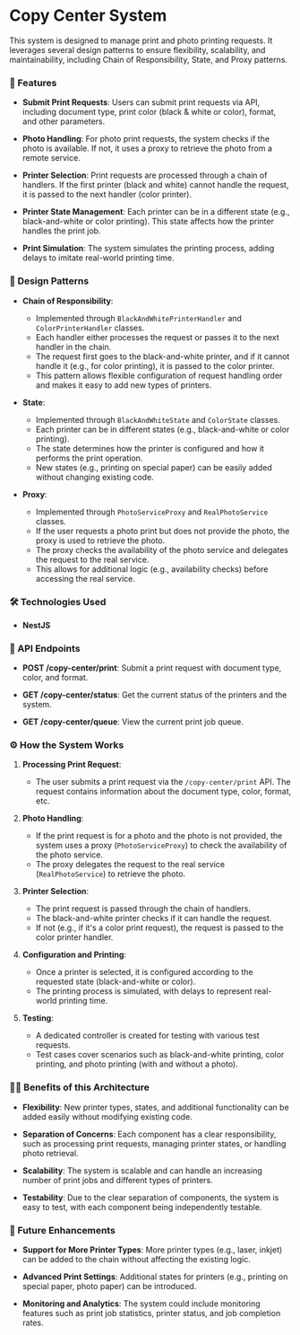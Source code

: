 # Copy Center System

This system is designed to manage print and photo printing requests. It leverages several design patterns to ensure flexibility, scalability, and maintainability, including Chain of Responsibility, State, and Proxy patterns.

### 🔧 Features

- **Submit Print Requests**: Users can submit print requests via API, including document type, print color (black & white or color), format, and other parameters.

- **Photo Handling**: For photo print requests, the system checks if the photo is available. If not, it uses a proxy to retrieve the photo from a remote service.

- **Printer Selection**: Print requests are processed through a chain of handlers. If the first printer (black and white) cannot handle the request, it is passed to the next handler (color printer).

- **Printer State Management**: Each printer can be in a different state (e.g., black-and-white or color printing). This state affects how the printer handles the print job.

- **Print Simulation**: The system simulates the printing process, adding delays to imitate real-world printing time.

### 🧠 Design Patterns

- **Chain of Responsibility**: 
  - Implemented through `BlackAndWhitePrinterHandler` and `ColorPrinterHandler` classes.
  - Each handler either processes the request or passes it to the next handler in the chain.
  - The request first goes to the black-and-white printer, and if it cannot handle it (e.g., for color printing), it is passed to the color printer.
  - This pattern allows flexible configuration of request handling order and makes it easy to add new types of printers.

- **State**: 
  - Implemented through `BlackAndWhiteState` and `ColorState` classes.
  - Each printer can be in different states (e.g., black-and-white or color printing).
  - The state determines how the printer is configured and how it performs the print operation.
  - New states (e.g., printing on special paper) can be easily added without changing existing code.

- **Proxy**: 
  - Implemented through `PhotoServiceProxy` and `RealPhotoService` classes.
  - If the user requests a photo print but does not provide the photo, the proxy is used to retrieve the photo.
  - The proxy checks the availability of the photo service and delegates the request to the real service.
  - This allows for additional logic (e.g., availability checks) before accessing the real service.

### 🛠️ Technologies Used

- **NestJS**

### 🚀 API Endpoints

- **POST /copy-center/print**: Submit a print request with document type, color, and format.
  
- **GET /copy-center/status**: Get the current status of the printers and the system.

- **GET /copy-center/queue**: View the current print job queue.

### ⚙️ How the System Works

1. **Processing Print Request**: 
   - The user submits a print request via the `/copy-center/print` API. The request contains information about the document type, color, format, etc.

2. **Photo Handling**:
   - If the print request is for a photo and the photo is not provided, the system uses a proxy (`PhotoServiceProxy`) to check the availability of the photo service.
   - The proxy delegates the request to the real service (`RealPhotoService`) to retrieve the photo.

3. **Printer Selection**:
   - The print request is passed through the chain of handlers.
   - The black-and-white printer checks if it can handle the request.
   - If not (e.g., if it's a color print request), the request is passed to the color printer handler.

4. **Configuration and Printing**:
   - Once a printer is selected, it is configured according to the requested state (black-and-white or color).
   - The printing process is simulated, with delays to represent real-world printing time.

5. **Testing**:
   - A dedicated controller is created for testing with various test requests.
   - Test cases cover scenarios such as black-and-white printing, color printing, and photo printing (with and without a photo).

### 🧑‍💻 Benefits of this Architecture

- **Flexibility**: New printer types, states, and additional functionality can be added easily without modifying existing code.

- **Separation of Concerns**: Each component has a clear responsibility, such as processing print requests, managing printer states, or handling photo retrieval.

- **Scalability**: The system is scalable and can handle an increasing number of print jobs and different types of printers.

- **Testability**: Due to the clear separation of components, the system is easy to test, with each component being independently testable.

### 🧠 Future Enhancements

- **Support for More Printer Types**: More printer types (e.g., laser, inkjet) can be added to the chain without affecting the existing logic.
  
- **Advanced Print Settings**: Additional states for printers (e.g., printing on special paper, photo paper) can be introduced.
  
- **Monitoring and Analytics**: The system could include monitoring features such as print job statistics, printer status, and job completion rates.
